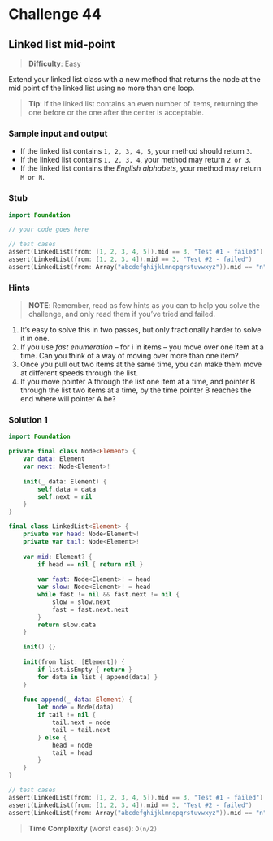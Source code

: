 # Challenge 44

## Linked list mid-point

> **Difficulty**: Easy

Extend your linked list class with a new method that returns the node at the mid point of the
linked list using no more than one loop.

> **Tip**: If the linked list contains an even number of items, returning the one before or the one after the center is acceptable.

### Sample input and output

- If the linked list contains `1, 2, 3, 4, 5`, your method should return `3`.
- If the linked list contains `1, 2, 3, 4`, your method may return `2 or 3`.
- If the linked list contains the *English alphabets*, your method may return `M or N`.

### Stub

``` swift
import Foundation

// your code goes here

// test cases
assert(LinkedList(from: [1, 2, 3, 4, 5]).mid == 3, "Test #1 - failed")
assert(LinkedList(from: [1, 2, 3, 4]).mid == 3, "Test #2 - failed")
assert(LinkedList(from: Array("abcdefghijklmnopqrstuvwxyz")).mid == "n", "Test #3 - failed")
```

### Hints

> **NOTE**: Remember, read as few hints as you can to help you solve the challenge, and only read them if you’ve tried and failed.

1. It’s easy to solve this in two passes, but only fractionally harder to solve it in one.
2. If you use *fast enumeration* – for i in items – you move over one item at a time. Can you think of a way of moving over more than one item?
3. Once you pull out two items at the same time, you can make them move at different speeds through the list.
4. If you move pointer A through the list one item at a time, and pointer B through the list two items at a time, by the time pointer B reaches the end where will pointer A be?

### Solution 1

``` swift
import Foundation

private final class Node<Element> {
    var data: Element
    var next: Node<Element>!
    
    init(_ data: Element) {
        self.data = data
        self.next = nil
    }
}

final class LinkedList<Element> {
    private var head: Node<Element>!
    private var tail: Node<Element>!
    
    var mid: Element? {
        if head == nil { return nil }
        
        var fast: Node<Element>! = head
        var slow: Node<Element>! = head
        while fast != nil && fast.next != nil {
            slow = slow.next
            fast = fast.next.next
        }
        return slow.data
    }

    init() {}
    
    init(from list: [Element]) {
        if list.isEmpty { return }
        for data in list { append(data) } 
    }
    
    func append(_ data: Element) {
        let node = Node(data)
        if tail != nil {
            tail.next = node
            tail = tail.next
        } else {
            head = node
            tail = head
        }
    }
}

// test cases
assert(LinkedList(from: [1, 2, 3, 4, 5]).mid == 3, "Test #1 - failed")
assert(LinkedList(from: [1, 2, 3, 4]).mid == 3, "Test #2 - failed")
assert(LinkedList(from: Array("abcdefghijklmnopqrstuvwxyz")).mid == "n", "Test #3 - failed")
```

> **Time Complexity** (worst case): `O(n/2)`
